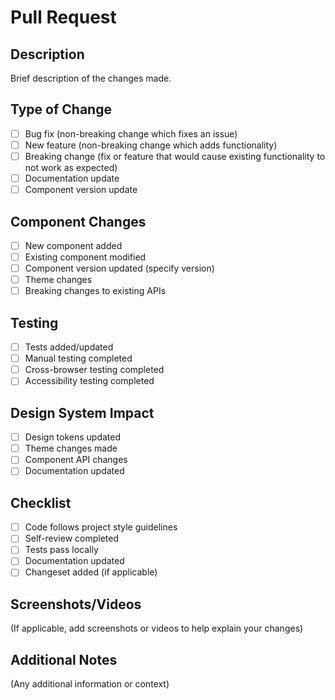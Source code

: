 # Pull Request

## Description
Brief description of the changes made.

## Type of Change
- [ ] Bug fix (non-breaking change which fixes an issue)
- [ ] New feature (non-breaking change which adds functionality)
- [ ] Breaking change (fix or feature that would cause existing functionality to not work as expected)
- [ ] Documentation update
- [ ] Component version update

## Component Changes
- [ ] New component added
- [ ] Existing component modified
- [ ] Component version updated (specify version)
- [ ] Theme changes
- [ ] Breaking changes to existing APIs

## Testing
- [ ] Tests added/updated
- [ ] Manual testing completed
- [ ] Cross-browser testing completed
- [ ] Accessibility testing completed

## Design System Impact
- [ ] Design tokens updated
- [ ] Theme changes made
- [ ] Component API changes
- [ ] Documentation updated

## Checklist
- [ ] Code follows project style guidelines
- [ ] Self-review completed
- [ ] Tests pass locally
- [ ] Documentation updated
- [ ] Changeset added (if applicable)

## Screenshots/Videos
(If applicable, add screenshots or videos to help explain your changes)

## Additional Notes
(Any additional information or context) 
